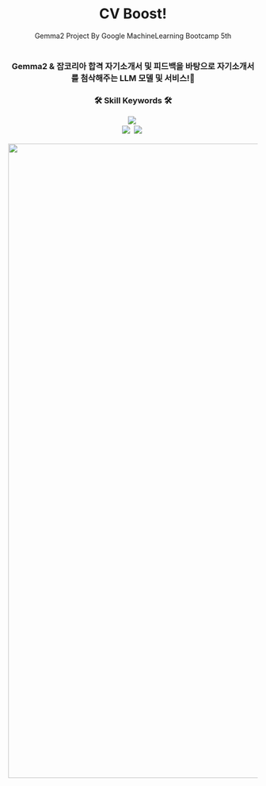 <div align="center">   
    <h1>CV Boost!</h1>
    <p> Gemma2 Project By Google MachineLearning Bootcamp 5th <br /> 
      <br /> 
    <h3>Gemma2 & 잡코리아 합격 자기소개서 및 피드백을 바탕으로 자기소개서를 첨삭해주는 LLM 모델 및 서비스!🌿</h3>
    <h3>🛠 Skill Keywords 🛠</h3>
    <div align="center">
        <img src="https://img.shields.io/badge/FastAPI-009688?style=flat-square&logo=fastapi&logoColor=white">&nbsp
        <br>
        <img src="https://img.shields.io/badge/pytorch-EE4C2C?style=flat-square&logo=pytorch&logoColor=white">&nbsp
        <img src="https://img.shields.io/badge/Transformers-FFAC55?style=flat-square&logo=transformers&logoColor=white"/>&nbsp
        <br>
        <br>
        <img width="1280" alt="" src="https://github.com/user-attachments/assets/1ef82eb8-95ce-44d8-9de7-01d43c266bb9">
    </div>
</div>



